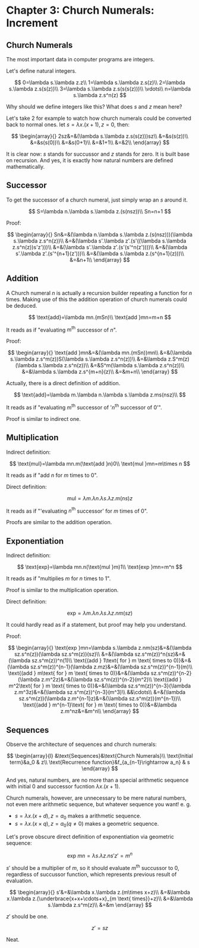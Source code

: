 # Chapter 3: Church Numerals: Increment


## Church Numerals

The most important data in computer programs are integers.

Let's define natural integers.

$$
0=\lambda s.\lambda z.z\\
1=\lambda s.\lambda z.s(z)\\
2=\lambda s.\lambda z.s(s(z))\\
3=\lambda s.\lambda z.s(s(s(z)))\\
\vdots\\
n=\lambda s.\lambda z.s^n(z)
$$

Why should we define integers like this? What does $s$ and $z$ mean here?

Let's take $2$ for example to watch how church numerals could be converted back to normal ones. let $s=\lambda x.(x+1), z=0$, then:

$$
\begin{array}{}
2sz&=&(\lambda s.\lambda z.s(s(z)))sz\\
&=&s(s(z))\\
&=&s(s(0))\\
&=&s(0+1)\\
&=&1+1\\
&=&2\\
\end{array}
$$

It is clear now: $s$ stands for succussor and $z$ stands for zero. It is built base on recursion. And yes, it is exactly how natural numbers are defined mathematically.

## Successor

To get the successor of a church numeral, just simply wrap an $s$ around it.

$$
S=\lambda n.\lambda s.\lambda z.(s(nsz))\\
Sn=n+1
$$

Proof:

$$
\begin{array}{}
Sn&=&(\lambda n.\lambda s.\lambda z.(s(nsz)))(\lambda s.\lambda z.s^n(z))\\
&=&(\lambda s'.\lambda z'.(s'((\lambda s.\lambda z.s^n(z))s'z')))\\
&=&(\lambda s'.\lambda z'.(s'(s'^n(z'))))\\
&=&(\lambda s'.\lambda z'.(s'^{n+1}(z')))\\
&=&(\lambda s.\lambda z.(s^{n+1}(z)))\\
&=&n+1\\
\end{array}
$$

## Addition

A Church numeral $n$ is actually a recursion builder repeating a function for $n$ times. Making use of this the addition operation of church numerals could be deduced.

$$
\text{add}=\lambda mn.(mSn)\\
\text{add }mn=m+n
$$

It reads as if "evaluating $m^\text{th}$ successor of $n$". 

Proof:

$$
\begin{array}{}
\text{add }mn&=&(\lambda mn.(mSn))mn\\
&=&(\lambda s.\lambda z.s^m(z))S(\lambda s.\lambda z.s^n(z))\\
&=&\lambda z.S^m(z)(\lambda s.\lambda z.s^n(z))\\
&=&S^m(\lambda s.\lambda z.s^n(z))\\
&=&\lambda s.\lambda z.s^{m+n}(z)\\
&=&m+n\\
\end{array}
$$

Actually, there is a direct definition of addition.

$$
\text{add}=\lambda m.\lambda n.\lambda s.\lambda z.ms(nsz)\\
$$

It reads as if "evaluating $m^\text{th}$ successor of '$n^\text{th}$ successor of $0$'". 

Proof is similar to indirect one.

## Multiplication

Indirect definition:

$$
\text{mul}=\lambda mn.m(\text{add }n)0\\
\text{mul }mn=m\times n
$$

It reads as if "add $n$ for $m$ times to $0$".

Direct definition:

$$
\text{mul}=\lambda m.\lambda n.\lambda s.\lambda z.m(ns)z
$$

It reads as if "'evaluating $n^\text{th}$ successor' for $m$ times of $0$".

Proofs are similar to the addition operation.

## Exponentiation

Indirect definition:

$$
\text{exp}=\lambda mn.n(\text{mul }m)1\\
\text{exp }mn=m^n 
$$

It reads as if "multiplies $m$ for $n$ times to $1$".

Proof is similar to the multiplication operation.

Direct definition:

$$
\text{exp}=\lambda m.\lambda n.\lambda s.\lambda z.nm(sz)
$$

It could hardly read as if a statement, but proof may help you understand.

Proof:

$$
\begin{array}{}
\text{exp }mn=\lambda s.\lambda z.nm(sz)&=&(\lambda sz.s^n(z))(\lambda sz.s^m(z))(sz)\\
&=&(\lambda sz.s^m(z))^n(sz)&=&(\lambda sz.s^m(z))^n(1)\\
\text{(add } 1\text{ for } m \text{ times to 0)}&=&(\lambda sz.s^m(z))^{n-1}(\lambda z.mz)&=&(\lambda sz.s^m(z))^{n-1}(m)\\
\text{(add } m\text{ for } m \text{ times to 0)}&=&(\lambda sz.s^m(z))^{n-2}(\lambda z.m^2z)&=&(\lambda sz.s^m(z))^{n-2}(m^2)\\
\text{(add } m^2\text{ for } m \text{ times to 0)}&=&(\lambda sz.s^m(z))^{n-3}(\lambda z.m^3z)&=&(\lambda sz.s^m(z))^{n-3}(m^3)\\
&&\cdots\\
&=&(\lambda sz.s^m(z))(\lambda z.m^{n-1}z)&=&(\lambda sz.s^m(z))(m^{n-1})\\
\text{(add } m^{n-1}\text{ for } m \text{ times to 0)}&=&\lambda z.m^nz&=&m^n\\
\end{array}
$$

## Sequences

Observe the architecture of sequences and church numerals:

$$
\begin{array}{l}
&\text{Sequences}&\text{Church Numerals}\\
\text{Initial term}&a_0 & z\\
\text{Recurrence function}&f_{a_{n-1}\rightarrow a_n} & s
\end{array}
$$

And yes, natural numbers, are no more than a special arithmetic sequence with initial $0$ and successor fucntion $\lambda x.(x+1)$. 

Church numerals, however, are unnecessary to be mere natural numbers, not even mere arithmetic sequence, but whatever sequence you want! e. g. 

- $s=\lambda x.(x+d), z=a_0$ makes a arithmetic sequence.
- $s=\lambda x.(x\times q), z=a_0 (q\ne0)$ makes a geometric sequence.

Let's prove obscure direct definition of exponentiation via geometric sequence:

$$
\text{exp }mn=\lambda s.\lambda z.ns'z'=m^n
$$

$s'$ should be a multiplier of $m$, so it should evaluate $m^{\text{th}}$ succussor to $0$, regardless of succussor function, which represents previous result of evaluation.

$$
\begin{array}{}
s'&=&\lambda x.\lambda z.(m\times x+z)\\
&=&\lambda x.\lambda z.(\underbrace{x+x+\cdots+x}_{m \text{ times}}+z)\\
&=&\lambda s.\lambda z.s^m(z)\\
&=&m
\end{array}
$$

$z'$ should be one. 

$$
z'=sz
$$

Neat.